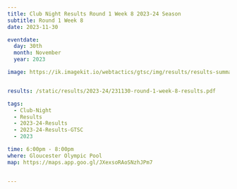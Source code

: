 ```yaml
---
title: Club Night Results Round 1 Week 8 2023-24 Season
subtitle: Round 1 Week 8
date: 2023-11-30

eventdate:
  day: 30th
  month: November
  year: 2023

image: https://ik.imagekit.io/webtactics/gtsc/img/results/results-summary-8.jpg


results: /static/results/2023-24/231130-round-1-week-8-results.pdf

tags:
  - Club-Night
  - Results
  - 2023-24-Results
  - 2023-24-Results-GTSC
  - 2023

time: 6:00pm - 8:00pm
where: Gloucester Olympic Pool
map: https://maps.app.goo.gl/JXexsoRAoSNzhJPm7


---
```





